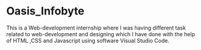 # Oasis_Infobyte
This is a Web-development internship where I was having different task related to web-development and designing which I have done with the help of HTML ,CSS and Javascript using software Visual Studio Code.
